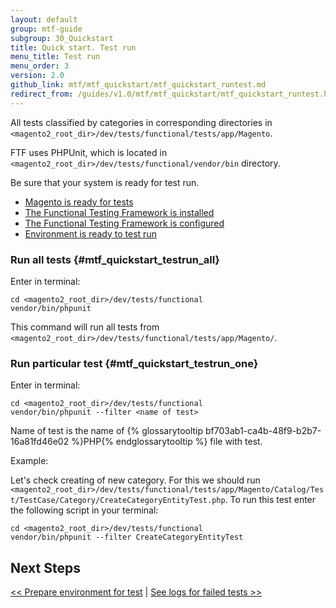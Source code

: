 ```yaml
---
layout: default
group: mtf-guide
subgroup: 30_Quickstart
title: Quick start. Test run
menu_title: Test run
menu_order: 3
version: 2.0
github_link: mtf/mtf_quickstart/mtf_quickstart_runtest.md
redirect_from: /guides/v1.0/mtf/mtf_quickstart/mtf_quickstart_runtest.html
---
```


All tests classified by categories in corresponding directories in `<magento2_root_dir>/dev/tests/functional/tests/app/Magento`.

FTF uses PHPUnit, which is located in `<magento2_root_dir>/dev/tests/functional/vendor/bin` directory.

Be sure that your system is ready for test run.

- <a href="{{page.baseurl}}mtf/mtf_installation.html#mtf_install_pre">Magento is ready for tests</a>
- <a href="{{page.baseurl}}mtf/mtf_installation.html#mtf_install_check">The Functional Testing Framework is installed</a>
- <a href="{{page.baseurl}}mtf/mtf_quickstart/mtf_quickstart_config.html">The Functional Testing Framework is configured</a>
- <a href="{{page.baseurl}}mtf/mtf_quickstart/mtf_quickstart_environment.html">Environment is ready to test run</a>

### Run all tests {#mtf_quickstart_testrun_all}

Enter in terminal:
    
    cd <magento2_root_dir>/dev/tests/functional
    vendor/bin/phpunit

This command will run all tests from `<magento2_root_dir>/dev/tests/functional/tests/app/Magento/`.

### Run particular test {#mtf_quickstart_testrun_one}

Enter in terminal:

    cd <magento2_root_dir>/dev/tests/functional
    vendor/bin/phpunit --filter <name of test>

Name of test is the name of {% glossarytooltip bf703ab1-ca4b-48f9-b2b7-16a81fd46e02 %}PHP{% endglossarytooltip %} file with test.

Example:

Let's check creating of new category. For this we should run `<magento2_root_dir>/dev/tests/functional/tests/app/Magento/Catalog/Test/TestCase/Category/CreateCategoryEntityTest.php`. To run this test enter the following script in your terminal:

    cd <magento2_root_dir>/dev/tests/functional
    vendor/bin/phpunit --filter CreateCategoryEntityTest

<h2 id="mtf_install_pre">Next Steps</h2>

[&lt;&lt; Prepare environment for test]({{page.baseurl}}mtf/mtf_quickstart/mtf_quickstart_environment.html) | [See logs for failed tests &gt;&gt;]({{page.baseurl}}mtf/mtf_quickstart/mtf_quickstart_logs.html)
